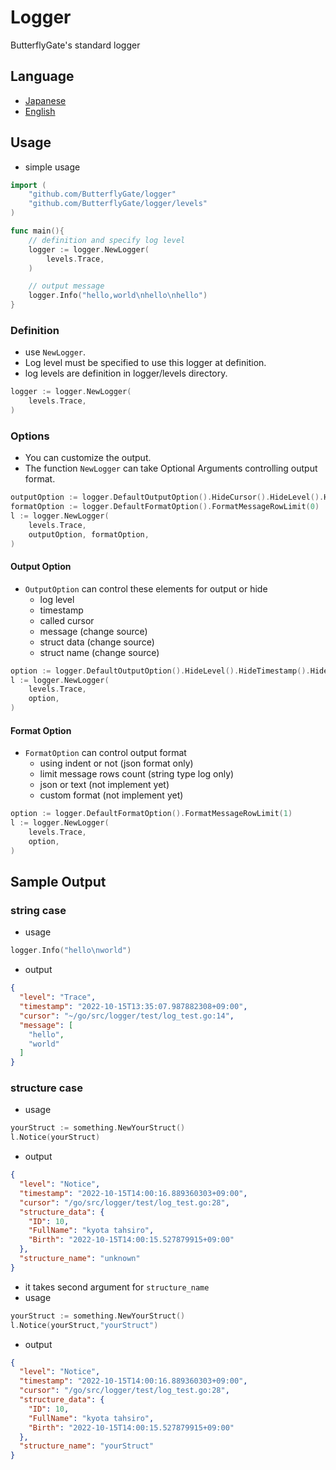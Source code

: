 # Logger
ButterflyGate's standard logger

## Language
- [Japanese](./readme.d/README-Japanese.md)
- [English](./readme.d/README-English.md)

## Usage
- simple usage

```go
import (
	"github.com/ButterflyGate/logger"
	"github.com/ButterflyGate/logger/levels"
)

func main(){
	// definition and specify log level
	logger := logger.NewLogger(
		levels.Trace,
	)

	// output message
	logger.Info("hello,world\nhello\nhello")
}
```

### Definition
- use `NewLogger`.
- Log level must be specified to use this logger at definition.
- log levels are definition in logger/levels directory.

```go
logger := logger.NewLogger(
	levels.Trace,
)
```

### Options
- You can customize the output.
- The function `NewLogger` can take Optional Arguments controlling output format.

```go
outputOption := logger.DefaultOutputOption().HideCursor().HideLevel().HideTimestamp()
formatOption := logger.DefaultFormatOption().FormatMessageRowLimit(0)
l := logger.NewLogger(
	levels.Trace,
	outputOption, formatOption,
)
```

#### Output Option
- `OutputOption` can control these elements for output or hide
  - log level
  - timestamp
  - called cursor
  - message (change source)
  - struct data (change source)
  - struct name (change source)

```go
option := logger.DefaultOutputOption().HideLevel().HideTimestamp().HideCursor()
l := logger.NewLogger(
	levels.Trace,
	option,
)
```

#### Format Option
- `FormatOption` can control output format
  - using indent or not (json format only)
  - limit message rows count (string type log only)
  - json or text (not implement yet)
  - custom format (not implement yet)

```go
option := logger.DefaultFormatOption().FormatMessageRowLimit(1)
l := logger.NewLogger(
	levels.Trace,
	option,
)
```

## Sample Output
### string case
- usage

```go
logger.Info("hello\nworld")
```

- output

```json
{
  "level": "Trace",
  "timestamp": "2022-10-15T13:35:07.987882308+09:00",
  "cursor": "~/go/src/logger/test/log_test.go:14",
  "message": [
    "hello",
    "world"
  ]
}
```

### structure case
- usage

```go
yourStruct := something.NewYourStruct()
l.Notice(yourStruct)
```

- output

```json
{
  "level": "Notice",
  "timestamp": "2022-10-15T14:00:16.889360303+09:00",
  "cursor": "/go/src/logger/test/log_test.go:28",
  "structure_data": {
    "ID": 10,
    "FullName": "kyota tahsiro",
    "Birth": "2022-10-15T14:00:15.527879915+09:00"
  },
  "structure_name": "unknown"
}
```

- it takes second argument for `structure_name`
- usage

```go
yourStruct := something.NewYourStruct()
l.Notice(yourStruct,"yourStruct")
```

- output

```json
{
  "level": "Notice",
  "timestamp": "2022-10-15T14:00:16.889360303+09:00",
  "cursor": "/go/src/logger/test/log_test.go:28",
  "structure_data": {
    "ID": 10,
    "FullName": "kyota tahsiro",
    "Birth": "2022-10-15T14:00:15.527879915+09:00"
  },
  "structure_name": "yourStruct"
}
```
